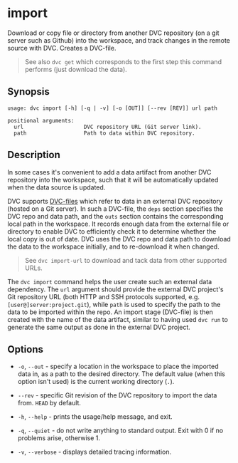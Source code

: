 # import

Download or copy file or directory from another DVC repository (on a git server
such as Github) into the <abbr>workspace</abbr>, and track changes in the remote
source with DVC. Creates a DVC-file.

> See also `dvc get` which corresponds to the first step this command performs
> (just download the data).

## Synopsis

```usage
usage: dvc import [-h] [-q | -v] [-o [OUT]] [--rev [REV]] url path

positional arguments:
  url                   DVC repository URL (Git server link).
  path                  Path to data within DVC repository.
```

## Description

In some cases it's convenient to add a <abbr>data artifact</abbr> from another
DVC repository into the workspace, such that it will be automatically updated
when the data source is updated.

DVC supports [DVC-files](/doc/user-guide/dvc-file-format) which refer to data in
an external DVC repository (hosted on a Git server). In such a DVC-file, the
`deps` section specifies the DVC repo and data path, and the `outs` section
contains the corresponding local path in the workspace. It records enough data
from the external file or directory to enable DVC to efficiently check it to
determine whether the local copy is out of date. DVC uses the DVC repo and data
path to download the data to the workspace initially, and to re-download it when
changed.

> See `dvc import-url` to download and tack data from other supported URLs.

The `dvc import` command helps the user create such an external data dependency.
The `url` argument should provide the external DVC project's Git repository URL
(both HTTP and SSH protocols supported, e.g. `[user@]server:project.git`), while
`path` is used to specify the path to the data to be imported within the repo.
An import stage (DVC-file) is then created with the name of the data artifact,
similar to having used `dvc run` to generate the same output as done in the
external DVC project.

<!-- External path to another DVC repo supported? No -->

## Options

- `-o`, `--out` - specify a location in the workspace to place the imported data
  in, as a path to the desired directory. The default value (when this option
  isn't used) is the current working directory (`.`).

- `--rev` - specific Git revision of the DVC repository to import the data from.
  `HEAD` by default.

- `-h`, `--help` - prints the usage/help message, and exit.

- `-q`, `--quiet` - do not write anything to standard output. Exit with 0 if no
  problems arise, otherwise 1.

- `-v`, `--verbose` - displays detailed tracing information.

<!--  ## Example -->
